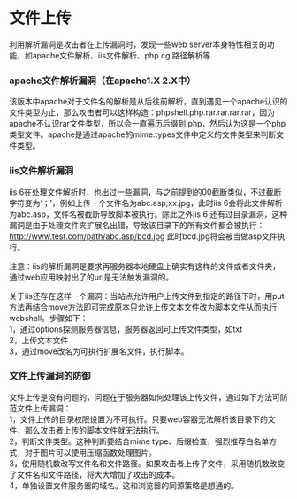  # 文件上传
利用解析漏洞是攻击者在上传漏洞时，发现一些web server本身特性相关的功能，如apache文件解析、iis文件解析、php cgi路径解析等.      
### apache文件解析漏洞（在apache1.X  2.X中）        
  该版本中apache对于文件名的解析是从后往前解析，直到遇见一个apache认识的文件类型为止，那么攻击者可以这样构造：phpshell.php.rar.rar.rar.rar，因为apache不认识rar文件类型，所以会一直遍历后缀到.php，然后认为这是一个php类型文件。apache是通过apache的mime.types文件中定义的文件类型来判断文件类型。

### iis文件解析漏洞  

iis 6在处理文件解析时，也出过一些漏洞，与之前提到的00截断类似，不过截断字符变为‘；’，例如上传一个文件名为abc.asp;xx.jpg，此时iis 6会将此文件解析为abc.asp，文件名被截断导致脚本被执行。除此之外iis 6 还有过目录漏洞，这种漏洞是由于处理文件夹扩展名出错，导致该目录下的所有文件都会被执行：http://www.test.com/path/abc.asp/bcd.jpg 此时bcd.jpg将会被当做asp文件执行。     
       
注意：iis的解析漏洞是要求再服务器本地硬盘上确实有这样的文件或者文件夹，通过web应用映射出了的url是无法触发漏洞的。
  
 关于iis还存在这样一个漏洞：当站点允许用户上传文件到指定的路径下时，用put方法再结合move方法即可完成原本只允许上传文本文件改为脚本文件从而执行webshell。步骤如下：    
  1，通过options探测服务器信息，服务器返回可上传文件类型，如txt   
  2，上传文本文件   
  3，通过move改名为可执行扩展名文件，执行脚本。    




 ### 文件上传漏洞的防御              
 文件上传是没有问题的，问题在于服务器如何处理该上传文件，通过如下方法可防范文件上传漏洞：      
 1，文件上传的目录权限设置为不可执行。只要web容器无法解析该目录下的文件，那么攻击者上传的脚本文件就无法执行。       
 2，判断文件类型。这种判断要结合mime type、后缀检查，强烈推荐白名单方式，对于图片可以使用压缩函数处理图片。                   
 3，使用随机数改写文件名和文件路径。如果攻击者上传了文件，采用随机数改变了文件名和文件路径，将大大增加了攻击的成本。                    
 4，单独设置文件服务器的域名。这和浏览器的同源策略是想通的。              
                        
